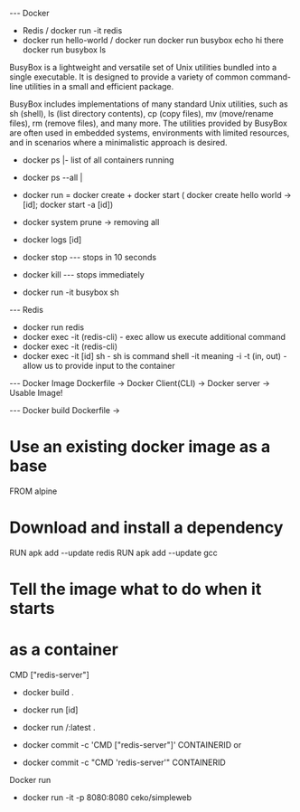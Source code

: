 --- Docker
- Redis / docker run -it redis
- docker run hello-world / docker run <container-name>
docker run busybox echo hi there
docker run busybox ls

BusyBox is a lightweight and versatile set of Unix utilities bundled into a single executable. It is designed to provide a variety of common command-line utilities in a small and efficient package.

BusyBox includes implementations of many standard Unix utilities, such as sh (shell), ls (list directory contents), cp (copy files), mv (move/rename files), rm (remove files), and many more. The utilities provided by BusyBox are often used in embedded systems, environments with limited resources, and in scenarios where a minimalistic approach is desired.

- docker ps         |- list of all containers running
- docker ps --all   |
- docker run = docker create + docker start ( docker create hello world -> [id]; docker start -a [id])

- docker system prune -> removing all
- docker logs [id]

- docker stop <container id> --- stops in 10 seconds
- docker kill <container id> --- stops immediately 

- docker run -it busybox sh

--- Redis
- docker run redis
- docker exec -it <container id> <command>(redis-cli) - exec allow us execute additional command 
- docker exec -it <command>(redis-cli)
- docker exec -it [id] sh - sh is command shell
-it meaning -i -t (in, out) - allow us to provide input to the container

--- Docker Image
Dockerfile -> Docker Client(CLI) -> Docker server -> Usable Image!


--- Docker build
Dockerfile ->
# Use an existing docker image as a base 
FROM alpine
# Download and install a dependency
RUN apk add --update redis
RUN apk add --update gcc
# Tell the image what to do when it starts
# as a container
CMD ["redis-server"]
- docker build .
- docker run [id]
- docker run <docker-id>/<project-name>:latest .

- docker commit -c 'CMD ["redis-server"]' CONTAINERID
or
- docker commit -c "CMD 'redis-server'" CONTAINERID

Docker run
- docker run -it -p 8080:8080 ceko/simpleweb